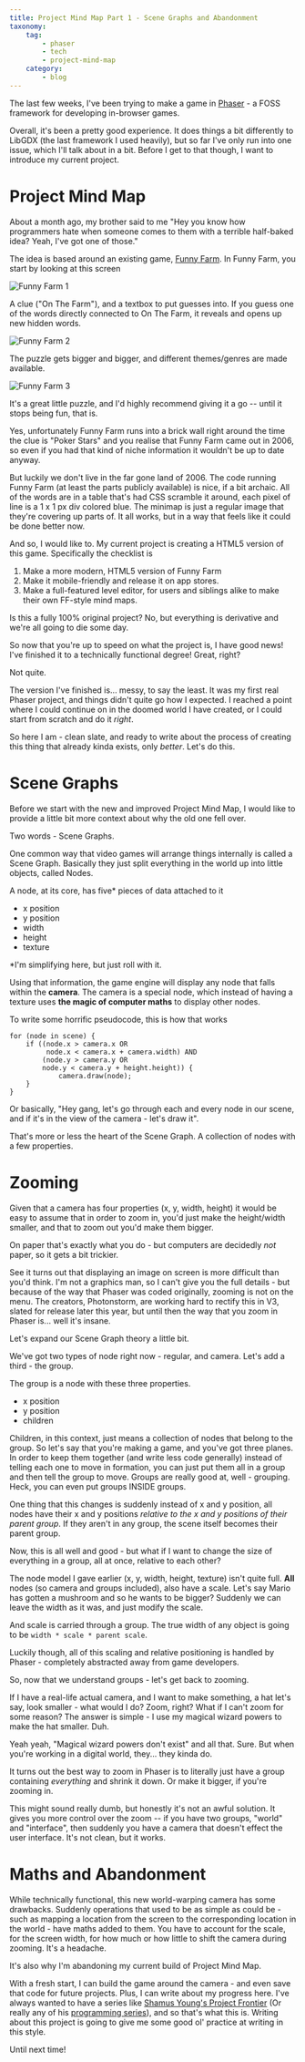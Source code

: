 ```yaml
---
title: Project Mind Map Part 1 - Scene Graphs and Abandonment
taxonomy:
    tag:
        - phaser
        - tech
        - project-mind-map
    category:
        - blog
---
```


The last few weeks, I've been trying to make a game in [Phaser](https://phaser.io) - a FOSS framework for developing in-browser games.

Overall, it's been a pretty good experience. It does things a bit differently to LibGDX (the last framework I used heavily), but so far I've only run into one issue, which I'll talk about in a bit. Before I get to that though, I want to introduce my current project.

# Project Mind Map

About a month ago, my brother said to me "Hey you know how programmers hate when someone comes to them with a terrible half-baked idea? Yeah, I've got one of those."

The idea is based around an existing game, [Funny Farm](http://shygypsy.com/farm/p.cgi). In Funny Farm, you start by looking at this screen

![Funny Farm 1](ff-1.png)

A clue ("On The Farm"), and a textbox to put guesses into. If you guess one of the words directly connected to On The Farm, it reveals and opens up new hidden words.

![Funny Farm 2](ff-2.png)

The puzzle gets bigger and bigger, and different themes/genres are made available.

![Funny Farm 3](ff-3.png)

It's a great little puzzle, and I'd highly recommend giving it a go -- until it stops being fun, that is.

Yes, unfortunately Funny Farm runs into a brick wall right around the time the clue is "Poker Stars" and you realise that Funny Farm came out in 2006, so even if you had that kind of niche information it wouldn't be up to date anyway.

But luckily we don't live in the far gone land of 2006. The code running Funny Farm (at least the parts publicly available) is nice, if a bit archaic. All of the words are in a table that's had CSS scramble it around, each pixel of line is a 1 x 1 px div colored blue. The minimap is just a regular image that they're covering up parts of. It all works, but in a way that feels like it could be done better now.

And so, I would like to. My current project is creating a HTML5 version of this game. Specifically the checklist is

 1. Make a more modern, HTML5 version of Funny Farm
 2. Make it mobile-friendly and release it on app stores.
 3. Make a full-featured level editor, for users and siblings alike to make their own FF-style mind maps.

Is this a fully 100% original project? No, but everything is derivative and we're all going to die some day.

So now that you're up to speed on what the project is, I have good news! I've finished it to a technically functional degree! Great, right?

Not quite.

The version I've finished is... messy, to say the least. It was my first real Phaser project, and things didn't quite go how I expected. I reached a point where I could continue on in the doomed world I have created, or I could start from scratch and do it *right*.

So here I am - clean slate, and ready to write about the process of creating this thing that already kinda exists, only *better*. Let's do this.

# Scene Graphs

Before we start with the new and improved Project Mind Map, I would like to provide a little bit more context about why the old one fell over.

Two words - Scene Graphs.

One common way that video games will arrange things internally is called a Scene Graph. Basically they just split everything in the world up into little objects, called Nodes.

A node, at its core, has five* pieces of data attached to it
 * x position 
 * y position
 * width
 * height
 * texture

*I'm simplifying here, but just roll with it.

Using that information, the game engine will display any node that falls within the **camera**. The camera is a special node, which instead of having a texture uses **the magic of computer maths** to display other nodes.

To write some horrific pseudocode, this is how that works

~~~~
for (node in scene) {
    if ((node.x > camera.x OR
         node.x < camera.x + camera.width) AND
        (node.y > camera.y OR
        node.y < camera.y + height.height)) {
            camera.draw(node);
    }
}
~~~~

Or basically, "Hey gang, let's go through each and every node in our scene, and if it's in the view of the camera - let's draw it".

That's more or less the heart of the Scene Graph. A collection of nodes with a few properties.

# Zooming

Given that a camera has four properties (x, y, width, height) it would be easy to assume that in order to zoom in, you'd just make the height/width smaller, and that to zoom out you'd make them bigger.

On paper that's exactly what you do - but computers are decidedly *not* paper, so it gets a bit trickier.

See it turns out that displaying an image on screen is more difficult than you'd think. I'm not a graphics man, so I can't give you the full details - but because of the way that Phaser was coded originally, zooming is not on the menu. The creators, Photonstorm, are working hard to rectify this in V3, slated for release later this year, but until then the way that you zoom in Phaser is... well it's insane.

Let's expand our Scene Graph theory a little bit.

We've got two types of node right now - regular, and camera. Let's add a third - the group.

The group is a node with these three properties.

 * x position
 * y position
 * children

Children, in this context, just means a collection of nodes that belong to the group. So let's say that you're making a game, and you've got three planes. In order to keep them together (and write less code generally) instead of telling each one to move in formation, you can just put them all in a group and then tell the group to move. Groups are really good at, well - grouping. Heck, you can even put groups INSIDE groups.

One thing that this changes is suddenly instead of x and y position, all nodes have their x and y positions *relative to the x and y positions of their parent group*. If they aren't in any group, the scene itself becomes their parent group.

Now, this is all well and good - but what if I want to change the size of everything in a group, all at once, relative to each other?

The node model I gave earlier (x, y, width, height, texture) isn't quite full. **All** nodes (so camera and groups included), also have a scale. Let's say Mario has gotten a mushroom and so he wants to be bigger? Suddenly we can leave the width as it was, and just modify the scale.

And scale is carried through a group. The true width of any object is going to be `width * scale * parent scale`.

Luckily though, all of this scaling and relative positioning is handled by Phaser - completely abstracted away from game developers.

So, now that we understand groups - let's get back to zooming.

If I have a real-life actual camera, and I want to make something, a hat let's say, look smaller - what would I do? Zoom, right? What if I can't zoom for some reason? The answer is simple - I use my magical wizard powers to make the hat smaller. Duh.

Yeah yeah, "Magical wizard powers don't exist" and all that. Sure. But when you're working in a digital world, they... they kinda do.

It turns out the best way to zoom in Phaser is to literally just have a group containing *everything* and shrink it down. Or make it bigger, if you're zooming in.

This might sound really dumb, but honestly it's not an awful solution. It gives you more control over the zoom -- if you have two groups, "world" and "interface", then suddenly you have a camera that doesn't effect the user interface. It's not clean, but it works.

# Maths and Abandonment

While technically functional, this new world-warping camera has some drawbacks. Suddenly operations that used to be as simple as could be - such as mapping a location from the screen to the corresponding location in the world - have maths added to them. You have to account for the scale, for the screen width, for how much or how little to shift the camera during zooming. It's a headache. 

It's also why I'm abandoning my current build of Project Mind Map.

With a fresh start, I can build the game around the camera - and even save that code for future projects. Plus, I can write about my progress here. I've always wanted to have a series like [Shamus Young's Project Frontier](https://www.shamusyoung.com/twentysidedtale/?p=11874) (Or really any of his [programming series](https://www.shamusyoung.com/twentysidedtale/?cat=66)), and so that's what this is. Writing about this project is going to give me some good ol' practice at writing in this style.

Until next time!